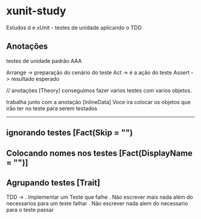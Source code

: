 # xunit-study
Estudos d e xUnit - testes de unidade aplicando o TDD

## Anotações
testes de unidade
padrão AAA

Arrange -> preparação do cenário do teste 
Act -> é a ação do teste
Assert -> resultado esperado

// anotações
[Theory]
conseguimos fazer varios testes com varios objetos.

trabalha junto com a anotação
[InlineData]
Voce ira colocar os objetos que irão ter no teste para serem testados

----
ignorando testes
[Fact(Skip = "")
----
Colocando nomes nos testes
[Fact(DisplayName = "")]
----
Agrupando testes
[Trait]
----------------------

TDD -> 
. Implementar um Teste que falhe 
. Não escrever mais nada além do necessarios para um teste falhar
. Não escrever nada alem do necessario para o teste passar
